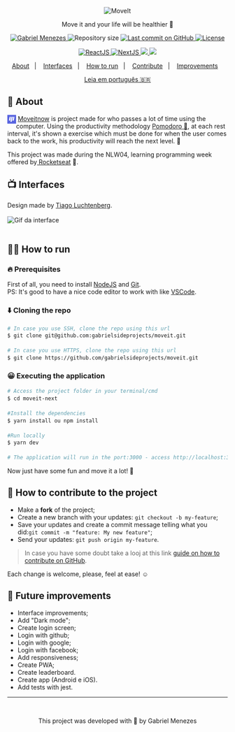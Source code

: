 <p align="center">
   <img src="https://raw.githubusercontent.com/tavareshenrique/moveit-nlw/0b786b8b8a18788f7d854a176a26e9ccc3d5f28a/public/logo.svg" alt="MoveIt" width="280"/>
</p>
<p align="center">
  Move it and your life will be healthier 💜
</p>
<p align="center">
   <a href="https://www.linkedin.com/in/gabrielmenezesdev/">
      <img alt="Gabriel Menezes" src="https://img.shields.io/badge/-Gabriel Menezes-4e5acf?style=flat&logo=Linkedin&logoColor=black" />
   </a>
 <img alt="Repository size" src="https://img.shields.io/github/repo-size/gabrielsideprojects/moveit?color=4e5acf">

  <a aria-label="Last Commit" href="https://github.com/gabrielsideprojects/moveit/commits/master">
    <img alt="Last commit on GitHub" src="https://img.shields.io/github/last-commit/gabrielsideprojects/moveit?color=4e5acf">
  <img alt="License" src="https://img.shields.io/badge/license-MIT-4e5acf">
  </a>
</p>
<p align="center"> 
  <a target="_blank" href="https://reactjs.org/">
    <img alt="ReactJS" src="https://img.shields.io/static/v1?color=blue&label=React&message=JS&?style=plastic&logo=React">
  </a>
  <a target="_blank" href="https://nextjs.org/">
    <img alt="NextJS" src="https://img.shields.io/static/v1?color=white&label=Next&message=JS&?style=plastic&logo=Next.js">
  </a> 
  <a target="_blank" href="https://www.typescriptlang.org">
    <img src="https://img.shields.io/static/v1?color=blue&label=Typescript&message=TS&?style=plastic&logo=Typescript">
  </a>   
  <a target="_blank" href="https://developer.mozilla.org/pt-BR/docs/Web/JavaScript">
    <img src="https://img.shields.io/static/v1?color=yellow&label=Javascript&message=JS&?style=plastic&logo=Javascript">
  </a>  
</p>
<p align="center">
  <a href="#-about">About</a>&nbsp;&nbsp;&nbsp;|&nbsp;&nbsp;&nbsp;
  <a href="#-interfaces">Interfaces</a>&nbsp;&nbsp;&nbsp;|&nbsp;&nbsp;&nbsp;
  <a href="#-how-to-run">How to run</a>&nbsp;&nbsp;&nbsp;|&nbsp;&nbsp;&nbsp;
  <a href="#-how-to-contribute-to-the-project">Contribute</a>&nbsp;&nbsp;&nbsp;|&nbsp;&nbsp;&nbsp;
  <a href="#-future-improvements">Improvements</a>&nbsp;&nbsp;&nbsp;
</p>
<p align="center"><a target="_blank" href="./README.md">Leia em português 🇧🇷 </a></p>

## 🧠  **About**
<p>
<img src="./public/favicon.png" alt="favicon" width="20" style="float:left;"/>
  &nbsp;<a target="_blank" href="https://moveitnow-phi.vercel.app">Moveitnow</a> is project made for who passes a lot of time using the computer. Using the productivity methodology <a target="_blank" href="https://www.youtube.com/watch?v=mNBmG24djoY">Pomodoro 🍅</a>, at each rest interval, it's shown a exercise which must be done for when the user comes back to the work, his productivity will reach the next level. 🚀

  This project was made during the NLW04, learning programming week offered by<a target="_blank" href="https://rocketseat.com.br"> Rocketseat</a> 💜.
</p>

## 📺 **Interfaces** 
Design made by [Tiago Luchtenberg](https://www.instagram.com/tiagoluchtenberg/).<br/><br/>
![Gif da interface](https://media.giphy.com/media/C1LgSBW32XJZk8yKYj/giphy.gif)
<br/>
<br/>

## 👨‍💻 **How to run**

### 🔥 Prerequisites
First of all, you need to install [NodeJS](https://nodejs.org/en/) and [Git](https://git-scm.com).<br/>
PS: It's good to have a nice code editor to work with like [VSCode](https://code.visualstudio.com).

### ⬇️ Cloning the repo
```bash
# In case you use SSH, clone the repo using this url
$ git clone git@github.com:gabrielsideprojects/moveit.git

# In case you use HTTPS, clone the repo using this url
$ git clone https://github.com/gabrielsideprojects/moveit.git

```

### 😀 Executing the application

```bash
# Access the project folder in your terminal/cmd
$ cd moveit-next

#Install the dependencies
$ yarn install ou npm install

#Run locally
$ yarn dev

# The application will run in the port:3000 - access http://localhost:3000 in the browser you desire.
```
Now just have some fun and move it a lot! 🚀

## 🤔 How to contribute to the project

- Make a **fork** of the project;
- Create a new branch with your updates: `git checkout -b my-feature`;
- Save your updates and create a commit message telling what you did:`git commit -m "feature: My new feature"`;
- Send your updates: `git push origin my-feature`.

> In case you have some doubt take a looj at this link [guide on how to contribute on GitHub](https://github.com/firstcontributions/first-contributions).

Each change is welcome, please, feel at ease! ☺

## 🚀 Future improvements

- Interface improvements;
- Add "Dark mode";
- Create login screen;
- Login with github;
- Login with google;
- Login with facebook;
- Add responsiveness;
- Create PWA;
- Create leaderboard.
- Create app (Android e iOS).
- Add tests with jest.
- -------------
<br/>
<p align="center"> This project was developed with 💜 by Gabriel Menezes</p>












